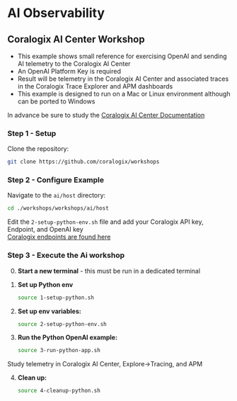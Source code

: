 # AI Observability

## Coralogix AI Center Workshop

- This example shows small reference for exercising OpenAI and sending AI telemetry to the Coralogix AI Center  
- An OpenAI Platform Key is required    
- Result will be telemetry in the Coralogix AI Center and associated traces in the Coralogix Trace Explorer and APM dashboards 
- This example is designed to run on a Mac or Linux environment although can be ported to Windows  

In advance be sure to study the [Coralogix AI Center Documentation](https://coralogix.com/docs/user-guides/ai-observability/ai-center/)

### Step 1 - Setup

Clone the repository:

```bash
git clone https://github.com/coralogix/workshops
```

### Step 2 - Configure Example     

Navigate to the `ai/host` directory:

```bash
cd ./workshops/workshops/ai/host
```

Edit the `2-setup-python-env.sh` file and add your Coralogix API key, Endpoint, and OpenAI key  
[Coralogix endpoints are found here](https://coralogix.com/docs/integrations/coralogix-endpoints/)  
  
### Step 3 - Execute the Ai workshop

0. **Start a new terminal** - this must be run in a dedicated terminal

1. **Set up Python env**

    ```bash
    source 1-setup-python.sh
    ```

2. **Set up env variables:**

    ```bash
    source 2-setup-python-env.sh
    ```

3. **Run the Python OpenAI example:**

    ```bash
    source 3-run-python-app.sh
    ```

Study telemetry in Coralogix AI Center, Explore->Tracing, and APM  

4. **Clean up:**

    ```bash
    source 4-cleanup-python.sh
    ```